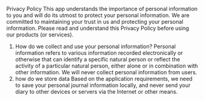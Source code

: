 Privacy Policy
This app understands the importance of personal information to you and will do its utmost to protect your personal information. We are committed to maintaining your trust in us and protecting your personal information. Please read and understand this Privacy Policy before using our products (or services).
1. How do we collect and use your personal information?
Personal information refers to various information recorded electronically or otherwise that can identify a specific natural person or reflect the activity of a particular natural person, either alone or in combination with other information. We will never collect personal information from users.
2. how do we store data
Based on the application requirements, we need to save your personal journal information locally, and never send your diary to other devices or servers via the Internet or other means.
 

